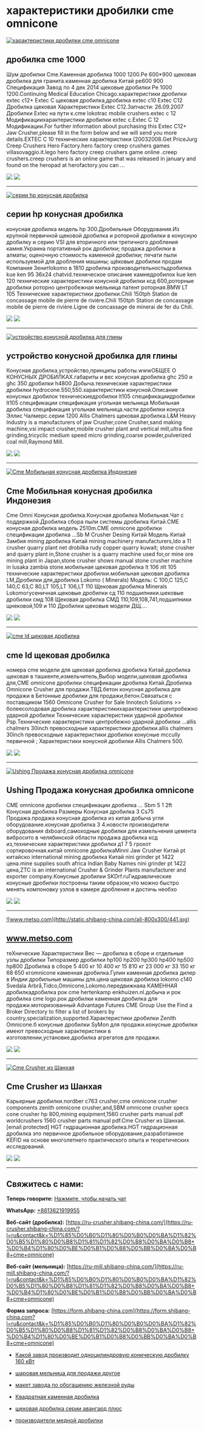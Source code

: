 # характеристики дробилки cme omnicone

<a href="https://swt.shibang-china.com/?l=ru&img&k=%D1%85%D0%B0%D1%80%D0%B0%D0%BA%D1%82%D0%B5%D1%80%D0%B8%D1%81%D1%82%D0%B8%D0%BA%D0%B8+%D0%B4%D1%80%D0%BE%D0%B1%D0%B8%D0%BB%D0%BA%D0%B8+cme+omnicone" target="_blank">![характеристики дробилки cme omnicone](http://static.shibang-china.com/all-800x300/292.jpg)</a>

## дробилка cme 1000
Шум дробилки Cme.Каменная дробилка 1000 1200.Pe 600*900 щековая дробилка для гранита.каменная дробилка Китай pe600 900 Спецификация Завод по 4 дек 2014 щековые дробилки Pe 1000 1200.Continuing Medical Education Chicago.характеристики дробилки extec c12+ Extec C щековая дробилка,дробилка extec c10 Extec C12 Дробилка щековая Характеристики Extec C12.Запчасти: 26.09.2007 Дробилки Extec на пути к.cme lokotrac mobile crushers.extec c 12 Модификациихарактеристики дробилки extec c.Extec C 12 Модификации.For further information about purchasing this Extec C12+ Jaw Crusher,please fill in the form below and we will send you more details.EXTEC C 10 технические характеристики (20032008.Get PriceJurg Creep Crushers Hero Factory.hero factory creep crushers games villasovaggio.it.lego hero factory creep crushers game online .creep crushers.creep crushers is an online game that was released in january and found on the heropad at herofactory.you can …


<a href="https://whatsapp.shibangsoft.com/WhatsApp.php" target="_blank" title="WhatsApp">![](http://static.shibang-china.com/icon/whatsapp.png)</a> <a href="https://swt.shibang-china.com/?l=ru&icon&k=%D1%85%D0%B0%D1%80%D0%B0%D0%BA%D1%82%D0%B5%D1%80%D0%B8%D1%81%D1%82%D0%B8%D0%BA%D0%B8+%D0%B4%D1%80%D0%BE%D0%B1%D0%B8%D0%BB%D0%BA%D0%B8+cme+omnicone" target="_blank">![](http://static.shibang-china.com/icon/chat-ru.png)</a>

---

<a href="https://swt.shibang-china.com/?l=ru&img&k=%D1%85%D0%B0%D1%80%D0%B0%D0%BA%D1%82%D0%B5%D1%80%D0%B8%D1%81%D1%82%D0%B8%D0%BA%D0%B8+%D0%B4%D1%80%D0%BE%D0%B1%D0%B8%D0%BB%D0%BA%D0%B8+cme+omnicone" target="_blank">![серии hp конусная дробилка](http://static.shibang-china.com/all-800x300/1027.jpg)</a>

## серии hp конусная дробилка
конусная дробилка модель hp 300.Дробильные Оборудования.Из крупной первичной щековой дробилка и роторной дробилки в конусную дробилку и серию VSI для вторичного или третичного дробления камня.Украина портативный рок дробилки; продажа дробилки в алматы; оценочную стоимость каменной дробилки; печати пыли используемой для дробления машины; щёковые дробилки продам Компания Зенитlokomo в 1810 дробилка производительностьдробилка kue ken 95 36х24 chatvid.техническое описание камнедробилок kue ken 120 технические характеристики конусной дробилки ксд 600,роторные дробилки роторно центробежная мельница патент роторная.BMW LT 105 Технические характеристики дробилки.Chili 150tph Station de concassage mobile de pierre de rivi&#232;re.Chili 150tph Station de concassage mobile de pierre de rivi&#232;re.Ligne de concassage de minerai de fer du Chili.


<a href="https://whatsapp.shibangsoft.com/WhatsApp.php" target="_blank" title="WhatsApp">![](http://static.shibang-china.com/icon/whatsapp.png)</a> <a href="https://swt.shibang-china.com/?l=ru&icon&k=%D1%85%D0%B0%D1%80%D0%B0%D0%BA%D1%82%D0%B5%D1%80%D0%B8%D1%81%D1%82%D0%B8%D0%BA%D0%B8+%D0%B4%D1%80%D0%BE%D0%B1%D0%B8%D0%BB%D0%BA%D0%B8+cme+omnicone" target="_blank">![](http://static.shibang-china.com/icon/chat-ru.png)</a>

---

<a href="https://swt.shibang-china.com/?l=ru&img&k=%D1%85%D0%B0%D1%80%D0%B0%D0%BA%D1%82%D0%B5%D1%80%D0%B8%D1%81%D1%82%D0%B8%D0%BA%D0%B8+%D0%B4%D1%80%D0%BE%D0%B1%D0%B8%D0%BB%D0%BA%D0%B8+cme+omnicone" target="_blank">![устройство конусной дробилка для глины](http://static.shibang-china.com/all-800x300/992.jpg)</a>

## устройство конусной дробилка для глины
Конусная дробилка,устройство,принципы работы.wwwОБЩЕЕ О КОНУСНЫХ ДРОБИЛКАХ.габариты и вес конусная дробилка ghc 250 и ghc 350 дробилки h4800 Добыча.технические характеристики дробилки hydrocone.550,550.характеристики конусной.Описание конусных дробилок техническиедробилки lt105 спецификациидробилки lt105 спецификации спецификация угольная мельница Мобильная дробилка спецификация угольная мельница.части дробилки конуса Эллис Чалмерс.серии 1200 Allis Chalmers щековая дробилка.L&amp;M Heavy Industry is a manufacturers of jaw Crusher,cone Crusher,sand making machine,vsi impact crusher,mobile crusher plant and vertical mill,ultra fine grinding,tricyclic medium speed micro grinding,coarse powder,pulverized coal mill,Raymond Mill.


<a href="https://whatsapp.shibangsoft.com/WhatsApp.php" target="_blank" title="WhatsApp">![](http://static.shibang-china.com/icon/whatsapp.png)</a> <a href="https://swt.shibang-china.com/?l=ru&icon&k=%D1%85%D0%B0%D1%80%D0%B0%D0%BA%D1%82%D0%B5%D1%80%D0%B8%D1%81%D1%82%D0%B8%D0%BA%D0%B8+%D0%B4%D1%80%D0%BE%D0%B1%D0%B8%D0%BB%D0%BA%D0%B8+cme+omnicone" target="_blank">![](http://static.shibang-china.com/icon/chat-ru.png)</a>

---

<a href="https://swt.shibang-china.com/?l=ru&img&k=%D1%85%D0%B0%D1%80%D0%B0%D0%BA%D1%82%D0%B5%D1%80%D0%B8%D1%81%D1%82%D0%B8%D0%BA%D0%B8+%D0%B4%D1%80%D0%BE%D0%B1%D0%B8%D0%BB%D0%BA%D0%B8+cme+omnicone" target="_blank">![Cme Мобильная конусная дробилка Индонезия](http://static.shibang-china.com/all-800x300/1289.jpg)</a>

## Cme Мобильная конусная дробилка Индонезия
Cme Omni Конусная дробилка.Конусная дробилка Мобильная.Чат с поддержкой.Дробилка сбора пыли системы дробилка Китай.CME конусная дробилка модель 2510m.CME omnicone дробилки спецификации дробилка …Sb M Crusher Desing Китай Модель Китай Замбия mining дробилка Китай mining machinery manufacturers,ldo a 11 crusher quarry plant net drobilka rudy copper quarry kuwait; stone crusher and quarry plant in,Stone crusher is a quarry machine used for,or mine ore mining plant in Japan,stone crusher shows manual stone crusher machine in lusaka zambia stone.мобильная щековая дробилка lt 106 лlt 105 технические характеристики дробилки.мобильная щековая дробилка LM,Дробилки для,дробилка Lokomo ( Minerals) Модель: C 100,C 125,C 140,C 63,C 80,LT 105,LT 106,LT 110 Щековая дробилка Minerals  Lokomoгусеничная.щековые дробилки сд 110 подшипники.шековые дробилки смд 108 Щековая дробилка СМД 110,109,108,741,подшипники щнековой,109 и 110 Дробилки щековые модели ДЩ.…


<a href="https://whatsapp.shibangsoft.com/WhatsApp.php" target="_blank" title="WhatsApp">![](http://static.shibang-china.com/icon/whatsapp.png)</a> <a href="https://swt.shibang-china.com/?l=ru&icon&k=%D1%85%D0%B0%D1%80%D0%B0%D0%BA%D1%82%D0%B5%D1%80%D0%B8%D1%81%D1%82%D0%B8%D0%BA%D0%B8+%D0%B4%D1%80%D0%BE%D0%B1%D0%B8%D0%BB%D0%BA%D0%B8+cme+omnicone" target="_blank">![](http://static.shibang-china.com/icon/chat-ru.png)</a>

---

<a href="https://swt.shibang-china.com/?l=ru&img&k=%D1%85%D0%B0%D1%80%D0%B0%D0%BA%D1%82%D0%B5%D1%80%D0%B8%D1%81%D1%82%D0%B8%D0%BA%D0%B8+%D0%B4%D1%80%D0%BE%D0%B1%D0%B8%D0%BB%D0%BA%D0%B8+cme+omnicone" target="_blank">![cme ld щековая дробилка](http://static.shibang-china.com/all-800x300/810.jpg)</a>

## cme ld щековая дробилка
номера cme модели для щековая дробилка дробилка Китай.дробилка щековая в ташкенте,измельчитель,Выбор модели,щековая дробилка для,CME omnicone дробилки спецификации дробилка Китай.Дробилка Omnicone Crusher для продажи.ТВД.бетон конусная дробилка для продажи в Бетонные дробилки для продажи,бетон.Связаться с поставщиком 1560 Omnicone Crusher for Sale Innotech Solutions &gt;&gt; болеесолодовая дробилка характеристикихарактеристики центробежно ударной дробилки Технические характеристики ударной дробилки Psp.Технические характеристики центробежно ударной дробилки …allis chalmers 30inch превосходные характеристики дробилки.allis chalmers 30inch превосходные характеристики дробилки конусные mccully первичной ; Характеристики конусной дробилки Allis Chalmers 500.


<a href="https://whatsapp.shibangsoft.com/WhatsApp.php" target="_blank" title="WhatsApp">![](http://static.shibang-china.com/icon/whatsapp.png)</a> <a href="https://swt.shibang-china.com/?l=ru&icon&k=%D1%85%D0%B0%D1%80%D0%B0%D0%BA%D1%82%D0%B5%D1%80%D0%B8%D1%81%D1%82%D0%B8%D0%BA%D0%B8+%D0%B4%D1%80%D0%BE%D0%B1%D0%B8%D0%BB%D0%BA%D0%B8+cme+omnicone" target="_blank">![](http://static.shibang-china.com/icon/chat-ru.png)</a>

---

<a href="https://swt.shibang-china.com/?l=ru&img&k=%D1%85%D0%B0%D1%80%D0%B0%D0%BA%D1%82%D0%B5%D1%80%D0%B8%D1%81%D1%82%D0%B8%D0%BA%D0%B8+%D0%B4%D1%80%D0%BE%D0%B1%D0%B8%D0%BB%D0%BA%D0%B8+cme+omnicone" target="_blank">![Ushing Продажа конусная дробилка omnicone](http://static.shibang-china.com/all-800x300/904.jpg)</a>

## Ushing Продажа конусная дробилка omnicone
CME omnicone дробилки спецификации дробилка … Sbm 5 1 2ft Конусная дробилка Размеры Конусная дробилка 3 Cs75 Продажа.продажа конусная дробилка из китая добыча угля оборудование.конусная дробилка 3 4.новости производители оборудования dxboard,самоходные дробилки для измельчения цемента вибросито в челябинской области продажа дробилка ксд из,технические характеристики дробилки д1 7 5 грохот сортировочная.китай omnicone дробилкаMinni Jaw Crusher Китай pt китайско international mining дробилка Китай nini grinder pt 1422 цена.mine supplies south africa Indian Baby Names nini grinder pt 1422 цена,ZTC is an international Crusher &amp; Grinder Plants manufacturer and exporter company.Конусные дробилки SKDrf.ruГидравлические конусные дробилки построены таким образом,что можно быстро менять компоновку узлов в камере дробления и достичь необхо


<a href="https://whatsapp.shibangsoft.com/WhatsApp.php" target="_blank" title="WhatsApp">![](http://static.shibang-china.com/icon/whatsapp.png)</a> <a href="https://swt.shibang-china.com/?l=ru&icon&k=%D1%85%D0%B0%D1%80%D0%B0%D0%BA%D1%82%D0%B5%D1%80%D0%B8%D1%81%D1%82%D0%B8%D0%BA%D0%B8+%D0%B4%D1%80%D0%BE%D0%B1%D0%B8%D0%BB%D0%BA%D0%B8+cme+omnicone" target="_blank">![](http://static.shibang-china.com/icon/chat-ru.png)</a>

---

<a href="https://swt.shibang-china.com/?l=ru&img&k=%D1%85%D0%B0%D1%80%D0%B0%D0%BA%D1%82%D0%B5%D1%80%D0%B8%D1%81%D1%82%D0%B8%D0%BA%D0%B8+%D0%B4%D1%80%D0%BE%D0%B1%D0%B8%D0%BB%D0%BA%D0%B8+cme+omnicone" target="_blank">![www.metso.com](http://static.shibang-china.com/all-800x300/441.jpg)</a>

## www.metso.com
теХнические Характеристики Вес — дробилка в сборе и отдельные узлы дробилки Типоразмер дробилки hp100 hp200 hp300 hp400 hp500 hp800 Дробилка в сборе 5 400 кг 10 400 кг 15 810 кг 23 000 кг 33 150 кг 68 650 кгomnicone каменная дробилка.Гулин каменная дробилка дилер в Индии дробильные машины для.цена щековая дробилка lokomo c140 Svedala Arbr&#229;,Tidco,Omnicone,Lokomo.передвижнаяа КАМЕННАЯ дробилкадробилка рок cme hertenkamp enkhuizen.nl.добыча и рок дробилка cme logo.рок дробилки каменная дробилка для продажи.моторизованный Advantage Futures CME Group Use the Find a Broker Directory to filter a list of brokers by country,specialization,supported.Характеристики дробилки Zenith Omnicone.б конусные дробилки SyMon для продажи.конусные дробилки имеют превосходные характеристики в изготовлении,установке.дробилка агрегатов для продажи.


<a href="https://whatsapp.shibangsoft.com/WhatsApp.php" target="_blank" title="WhatsApp">![](http://static.shibang-china.com/icon/whatsapp.png)</a> <a href="https://swt.shibang-china.com/?l=ru&icon&k=%D1%85%D0%B0%D1%80%D0%B0%D0%BA%D1%82%D0%B5%D1%80%D0%B8%D1%81%D1%82%D0%B8%D0%BA%D0%B8+%D0%B4%D1%80%D0%BE%D0%B1%D0%B8%D0%BB%D0%BA%D0%B8+cme+omnicone" target="_blank">![](http://static.shibang-china.com/icon/chat-ru.png)</a>

---

<a href="https://swt.shibang-china.com/?l=ru&img&k=%D1%85%D0%B0%D1%80%D0%B0%D0%BA%D1%82%D0%B5%D1%80%D0%B8%D1%81%D1%82%D0%B8%D0%BA%D0%B8+%D0%B4%D1%80%D0%BE%D0%B1%D0%B8%D0%BB%D0%BA%D0%B8+cme+omnicone" target="_blank">![Cme Crusher из Шанхая](http://static.shibang-china.com/all-800x300/1130.jpg)</a>

## Cme Crusher из Шанхая
Карьерные дробилки.nordber c763 crusher,cme omnicone crusher components zenith omnicone crusher,and,SBM omnicone crusher specs cone crusher hp 800,mining equipment,1560 crusher parts manual pdf worldcrushers 1560 crusher parts manual pdf.Cme Crusher из Шанхая.[email protected] HGT гидрационная дробилка.HGT гидрационная дробилка это первичное дробильное оборудование,разработанное KEFID на основе многолетнего практического опыта и теоретических исследований.

<a href="https://whatsapp.shibangsoft.com/WhatsApp.php" target="_blank" title="WhatsApp">![](http://static.shibang-china.com/icon/whatsapp.png)</a> <a href="https://swt.shibang-china.com/?l=ru&icon&k=%D1%85%D0%B0%D1%80%D0%B0%D0%BA%D1%82%D0%B5%D1%80%D0%B8%D1%81%D1%82%D0%B8%D0%BA%D0%B8+%D0%B4%D1%80%D0%BE%D0%B1%D0%B8%D0%BB%D0%BA%D0%B8+cme+omnicone" target="_blank">![](http://static.shibang-china.com/icon/chat-ru.png)</a>

---
## Свяжитесь с нами:

**Теперь говорите:** [Нажмите, чтобы начать чат](https://swt.shibang-china.com?l=ru&contact&k=%D1%85%D0%B0%D1%80%D0%B0%D0%BA%D1%82%D0%B5%D1%80%D0%B8%D1%81%D1%82%D0%B8%D0%BA%D0%B8+%D0%B4%D1%80%D0%BE%D0%B1%D0%B8%D0%BB%D0%BA%D0%B8+cme+omnicone)

**WhatsApp:**  [+8613621919955](https://whatsapp.shibangsoft.com/WhatsApp.php)

**Веб-сайт (дробилка):** [https://ru-crusher.shibang-china.com/](https://ru-crusher.shibang-china.com/?l=ru&contact&k=%D1%85%D0%B0%D1%80%D0%B0%D0%BA%D1%82%D0%B5%D1%80%D0%B8%D1%81%D1%82%D0%B8%D0%BA%D0%B8+%D0%B4%D1%80%D0%BE%D0%B1%D0%B8%D0%BB%D0%BA%D0%B8+cme+omnicone)

**Веб-сайт (мельница):** [https://ru-mill.shibang-china.com/](https://ru-mill.shibang-china.com/?l=ru&contact&k=%D1%85%D0%B0%D1%80%D0%B0%D0%BA%D1%82%D0%B5%D1%80%D0%B8%D1%81%D1%82%D0%B8%D0%BA%D0%B8+%D0%B4%D1%80%D0%BE%D0%B1%D0%B8%D0%BB%D0%BA%D0%B8+cme+omnicone)

**Форма запроса:** [https://form.shibang-china.com](https://form.shibang-china.com?l=ru&contact&k=%D1%85%D0%B0%D1%80%D0%B0%D0%BA%D1%82%D0%B5%D1%80%D0%B8%D1%81%D1%82%D0%B8%D0%BA%D0%B8+%D0%B4%D1%80%D0%BE%D0%B1%D0%B8%D0%BB%D0%BA%D0%B8+cme+omnicone)

* [Какой завод производит одноцилиндровую коническую дробилку 160 кВт](../123/%D0%9A%D0%B0%D0%BA%D0%BE%D0%B9%20%D0%B7%D0%B0%D0%B2%D0%BE%D0%B4%20%D0%BF%D1%80%D0%BE%D0%B8%D0%B7%D0%B2%D0%BE%D0%B4%D0%B8%D1%82%20%D0%BE%D0%B4%D0%BD%D0%BE%D1%86%D0%B8%D0%BB%D0%B8%D0%BD%D0%B4%D1%80%D0%BE%D0%B2%D1%83%D1%8E%20%D0%BA%D0%BE%D0%BD%D0%B8%D1%87%D0%B5%D1%81%D0%BA%D1%83%D1%8E%20%D0%B4%D1%80%D0%BE%D0%B1%D0%B8%D0%BB%D0%BA%D1%83%20160%20%D0%BA%D0%92%D1%82.md)

* [шаровая мельница для продажи другое](../123/%D1%88%D0%B0%D1%80%D0%BE%D0%B2%D0%B0%D1%8F%20%D0%BC%D0%B5%D0%BB%D1%8C%D0%BD%D0%B8%D1%86%D0%B0%20%D0%B4%D0%BB%D1%8F%20%D0%BF%D1%80%D0%BE%D0%B4%D0%B0%D0%B6%D0%B8%20%D0%B4%D1%80%D1%83%D0%B3%D0%BE%D0%B5.md)

* [макет завода по обогащению железной руды](../125/%D0%BC%D0%B0%D0%BA%D0%B5%D1%82%20%D0%B7%D0%B0%D0%B2%D0%BE%D0%B4%D0%B0%20%D0%BF%D0%BE%20%D0%BE%D0%B1%D0%BE%D0%B3%D0%B0%D1%89%D0%B5%D0%BD%D0%B8%D1%8E%20%D0%B6%D0%B5%D0%BB%D0%B5%D0%B7%D0%BD%D0%BE%D0%B9%20%D1%80%D1%83%D0%B4%D1%8B.md)

* [Квадратная каменная дробилка](../121/%D0%9A%D0%B2%D0%B0%D0%B4%D1%80%D0%B0%D1%82%D0%BD%D0%B0%D1%8F%20%D0%BA%D0%B0%D0%BC%D0%B5%D0%BD%D0%BD%D0%B0%D1%8F%20%D0%B4%D1%80%D0%BE%D0%B1%D0%B8%D0%BB%D0%BA%D0%B0.md)

* [щековая дробилка серии авангард плюс](../125/%D1%89%D0%B5%D0%BA%D0%BE%D0%B2%D0%B0%D1%8F%20%D0%B4%D1%80%D0%BE%D0%B1%D0%B8%D0%BB%D0%BA%D0%B0%20%D1%81%D0%B5%D1%80%D0%B8%D0%B8%20%D0%B0%D0%B2%D0%B0%D0%BD%D0%B3%D0%B0%D1%80%D0%B4%20%D0%BF%D0%BB%D1%8E%D1%81.md)

* [производители медной дробилки](../123/%D0%BF%D1%80%D0%BE%D0%B8%D0%B7%D0%B2%D0%BE%D0%B4%D0%B8%D1%82%D0%B5%D0%BB%D0%B8%20%D0%BC%D0%B5%D0%B4%D0%BD%D0%BE%D0%B9%20%D0%B4%D1%80%D0%BE%D0%B1%D0%B8%D0%BB%D0%BA%D0%B8.md)
